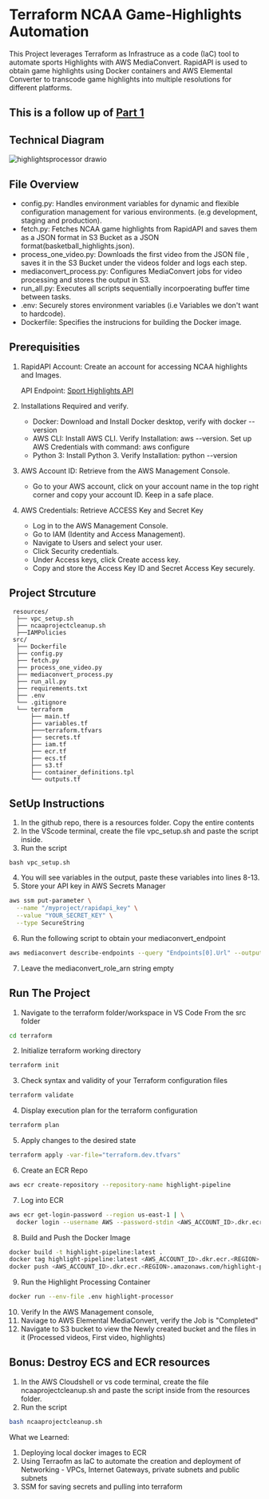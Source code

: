 # Terraform NCAA Game-Highlights Automation

This Project leverages Terraform as Infrastruce as a code (IaC) tool to automate sports Highlights with AWS MediaConvert. RapidAPI is used to obtain game highlights using Docker containers and AWS Elemental Converter to transcode game highlights into multiple resolutions for different platforms. 
## This is a follow up of [Part 1](https://github.com/olanuges90/Highlights-ProcessorNCAA) 

## Technical Diagram
![highlightsprocessor drawio](https://github.com/user-attachments/assets/fdf91dfc-fe8a-4efa-819a-70a2a512ab2f)


## File Overview
- config.py: Handles environment variables for dynamic and flexible configuration management for various environments.  (e.g development, staging and production).
- fetch.py: Fetches NCAA game highlights from RapidAPI and saves them as a JSON format in S3 Bucket as a JSON format(basketball_highlights.json).
- process_one_video.py: Downloads the first video from the JSON file , saves it in the S3 Bucket under the videos folder and logs each step.
- mediaconvert_process.py: Configures MediaConvert jobs for video processing and stores the output in S3.
- run_all.py: Executes all scripts sequentially incorpoerating buffer time between tasks.
- .env: Securely stores environment variables (i.e Variables we don't want to hardcode).
- Dockerfile: Specifies the instrucions for building the Docker image.

## Prerequisities
1. RapidAPI Account: Create an account for accessing NCAA highlights and Images.
   
   API Endpoint: [Sport Highlights API](https://rapidapi.com/highlightly-api-highlightly-api-default/api/sport-highlights-api/playground/apiendpoint_16dd5813-39c6-43f0-aebe-11f891fe5149)

2. Installations Required and verify.
    - Docker: Download and Install Docker desktop, verify with docker --version
    - AWS CLI: Install AWS CLI. Verify Installation: aws --version. Set up AWS Credentials with command: aws configure
    - Python 3: Install Python 3. Verify Installation: python --version
  
3. AWS Account ID: Retrieve from the AWS Management Console.
    - Go to your AWS account, click on your account name in the top right corner and copy your account ID. Keep in a safe place.
4. AWS Credentials: Retrieve ACCESS Key and Secret Key
   - Log in to the AWS Management Console.
   - Go to IAM (Identity and Access Management).
   - Navigate to Users and select your user.
   - Click Security credentials.
   - Under Access keys, click Create access key.
   - Copy and store the Access Key ID and Secret Access Key securely.
  
  ## Project Strcuture

     resources/
      ├── vpc_setup.sh
      ├── ncaaprojectcleanup.sh
      ├──IAMPolicies
     src/
      ├── Dockerfile
      ├── config.py
      ├── fetch.py
      ├── process_one_video.py
      ├── mediaconvert_process.py
      ├── run_all.py
      ├── requirements.txt
      ├── .env
      └── .gitignore
      └── terraform
          ├── main.tf
          ├── variables.tf
          ├───terraform.tfvars
          ├── secrets.tf
          ├── iam.tf
          ├── ecr.tf
          ├── ecs.tf
          ├── s3.tf
          ├── container_definitions.tpl
          └── outputs.tf

  ## SetUp Instructions
  1. In the github repo, there is a resources folder. Copy the entire contents
  2. In the VScode terminal, create the file vpc_setup.sh and paste the script inside.
  3. Run the script

    bash vpc_setup.sh

4. You will see variables in the output, paste these variables into lines 8-13.
5. Store your API key in AWS Secrets Manager

``` sh
aws ssm put-parameter \
  --name "/myproject/rapidapi_key" \
  --value "YOUR_SECRET_KEY" \
  --type SecureString
   ```
6. Run the following script to obtain your mediaconvert_endpoint

``` sh
aws mediaconvert describe-endpoints --query "Endpoints[0].Url" --output text
```
7. Leave the mediaconvert_role_arn string empty

## Run The Project
1. Navigate to the terraform folder/workspace in VS Code From the src folder
```sh
cd terraform
```
2. Initialize terraform working directory
```sh
terraform init
```
3. Check syntax and validity of your Terraform configuration files
```sh
terraform validate
```
4. Display execution plan for the terraform configuration
```sh
terraform plan
```
5. Apply changes to the desired state
```sh
terraform apply -var-file="terraform.dev.tfvars"
```
6. Create an ECR Repo
```sh
aws ecr create-repository --repository-name highlight-pipeline
```
7. Log into ECR
```sh
aws ecr get-login-password --region us-east-1 | \
  docker login --username AWS --password-stdin <AWS_ACCOUNT_ID>.dkr.ecr.us-east-1.amazonaws.com
```
8. Build and Push the Docker Image
```sh
docker build -t highlight-pipeline:latest .
docker tag highlight-pipeline:latest <AWS_ACCOUNT_ID>.dkr.ecr.<REGION>.amazonaws.com/highlight-pipeline:latest
docker push <AWS_ACCOUNT_ID>.dkr.ecr.<REGION>.amazonaws.com/highlight-pipeline:latest
```
9.  Run the Highlight Processing Container
```sh
docker run --env-file .env highlight-processor
```
10. Verify
In the AWS Management console,
1. Naviage to AWS Elemental MediaConvert, verify the Job is "Completed"
2. Navigate to S3 bucket to view the Newly created bucket and the files in it (Processed videos, First video, highlights)
   
## Bonus: Destroy ECS and ECR resources
1. In the AWS Cloudshell or vs code terminal, create the file ncaaprojectcleanup.sh and paste the script inside from the resources folder.
2. Run the script
```sh
bash ncaaprojectcleanup.sh
```
What we Learned: 
1. Deploying local docker images to ECR
2. Using Terraofm as IaC to automate the creation and deployment of Networking - VPCs, Internet Gateways, private subnets and public subnets
3. SSM for saving secrets and pulling into terraform
  
 
      
